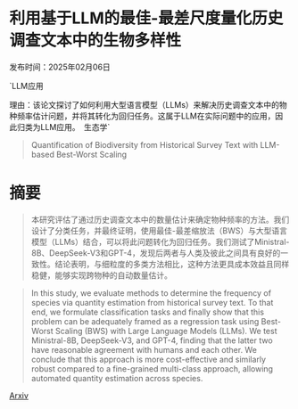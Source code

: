 # 利用基于LLM的最佳-最差尺度量化历史调查文本中的生物多样性

发布时间：2025年02月06日

`LLM应用

理由：该论文探讨了如何利用大型语言模型（LLMs）来解决历史调查文本中的物种频率估计问题，并将其转化为回归任务。这属于LLM在实际问题中的应用，因此归类为LLM应用。` `生态学`

> Quantification of Biodiversity from Historical Survey Text with LLM-based Best-Worst Scaling

# 摘要

> 本研究评估了通过历史调查文本中的数量估计来确定物种频率的方法。我们设计了分类任务，并最终证明，使用最佳-最差缩放法（BWS）与大型语言模型（LLMs）结合，可以将此问题转化为回归任务。我们测试了Ministral-8B、DeepSeek-V3和GPT-4，发现后两者与人类及彼此之间具有良好的一致性。结论表明，与细粒度的多类方法相比，这种方法更具成本效益且同样稳健，能够实现跨物种的自动数量估计。

> In this study, we evaluate methods to determine the frequency of species via quantity estimation from historical survey text. To that end, we formulate classification tasks and finally show that this problem can be adequately framed as a regression task using Best-Worst Scaling (BWS) with Large Language Models (LLMs). We test Ministral-8B, DeepSeek-V3, and GPT-4, finding that the latter two have reasonable agreement with humans and each other. We conclude that this approach is more cost-effective and similarly robust compared to a fine-grained multi-class approach, allowing automated quantity estimation across species.

[Arxiv](https://arxiv.org/abs/2502.04022)